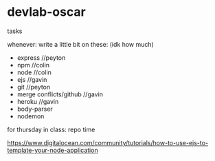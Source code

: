 # devlab-oscar

tasks

whenever: 
  write a little bit on these: (idk how much)
  - express //peyton
  - npm //colin
  - node //colin
  - ejs //gavin
  - git //peyton
  - merge conflicts/github //gavin
  - heroku //gavin
  - body-parser 
  - nodemon
  
  
for thursday in class: 
  repo time
  
  
  https://www.digitalocean.com/community/tutorials/how-to-use-ejs-to-template-your-node-application
